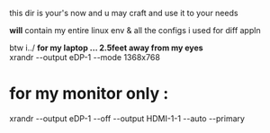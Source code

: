 this dir is  your's now and u may craft and use it to your needs

**will** contain my entire linux env & all the configs i used for diff appln


btw i../
**for my laptop ... 2.5feet away from my eyes** <br>
xrandr --output eDP-1 --mode 1368x768 



# for my monitor only :
xrandr --output eDP-1 --off --output HDMI-1-1 --auto --primary
